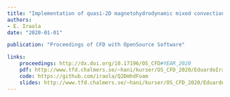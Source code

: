 ```yaml
---
title: "Implementation of quasi-2D magnetohydrodynamic mixed convection solver for incompressible flows in liquid metal channels"
authors:
- E. Iraola
date: "2020-01-01"

publication: "Proceedings of CFD with OpenSource Software"

links:
    proceedings: http://dx.doi.org/10.17196/OS_CFD#YEAR_2020
    pdf: http://www.tfd.chalmers.se/~hani/kurser/OS_CFD_2020/EduardoIraolaDeAcevedo/Final_Report_Iraola.pdf
    code: https://github.com/iraola/Q2DmhdFoam
    slides: http://www.tfd.chalmers.se/~hani/kurser/OS_CFD_2020/EduardoIraolaDeAcevedo/Presentation_Iraola.pdf
---
```

